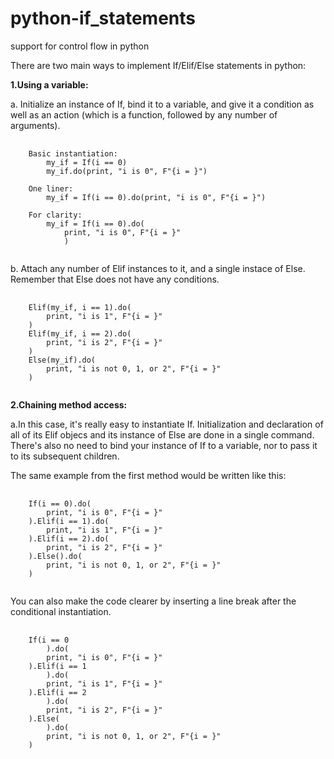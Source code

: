 # python-if_statements
support for control flow in python

There are two main ways to implement If/Elif/Else statements in python:

<b>1.Using a variable:</b>

a. Initialize an instance of If, bind it to a variable, and give it a condition as well as an action (which is a function, followed by any number of arguments).
<pre>
    <code>
    Basic instantiation:
        my_if = If(i == 0)
        my_if.do(print, "i is 0", F"{i = }")
    
    One liner:
        my_if = If(i == 0).do(print, "i is 0", F"{i = }")
    
    For clarity:
        my_if = If(i == 0).do(
            print, "i is 0", F"{i = }"
            )
    </code>
</pre>  
b. Attach any number of Elif instances to it, and a single instace of Else. Remember that Else does not have any conditions.
<pre>
    <code>
    Elif(my_if, i == 1).do(
        print, "i is 1", F"{i = }"
    )
    Elif(my_if, i == 2).do(
        print, "i is 2", F"{i = }"
    )
    Else(my_if).do(
        print, "i is not 0, 1, or 2", F"{i = }"
    )
    </code>
</pre>



<b>2.Chaining method access:</b>

a.In this case, it's really easy to instantiate If. Initialization and declaration of all of its Elif objecs and its instance of Else are done in a single command.
There's also no need to bind your instance of If to a variable, nor to pass it to its subsequent children.

The same example from the first method would be written like this:

<pre>
    <code>
    If(i == 0).do(
        print, "i is 0", F"{i = }"
    ).Elif(i == 1).do(
        print, "i is 1", F"{i = }"
    ).Elif(i == 2).do(
        print, "i is 2", F"{i = }"
    ).Else().do(
        print, "i is not 0, 1, or 2", F"{i = }"
    )
    </code>
</pre>

You can also make the code clearer by inserting a line break after the conditional instantiation.

<pre>
    <code>
    If(i == 0
        ).do(
        print, "i is 0", F"{i = }"
    ).Elif(i == 1
        ).do(
        print, "i is 1", F"{i = }"
    ).Elif(i == 2
        ).do(
        print, "i is 2", F"{i = }"
    ).Else(
        ).do(
        print, "i is not 0, 1, or 2", F"{i = }"
    )
    </code>
</pre>
